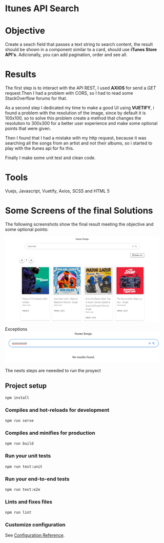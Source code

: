 # Itunes API Search
# Objective
Create a seach field that passes a text string to search content, the result should be shown in a component similar to a card, should use **iTunes Store API's**. Adicionally, you can add pagination, order and see all.
# Results

The first step is to interact with the API REST, I used **AXIOS** for send a _GET_ request.Then I had a problem with CORS, so I had to read some StackOverflow forums for that.

As a second step I dedicated my time to make a good UI using **VUETIFY**, i found a problem with the resolution of the image, since by default it is 100x100, so to solve this problem create a method that changes the resolution to 300x300 for a better user experience and make some optional points that were given. 

Then I found that I had a mistake with my http request, because it was searching all the songs from an artist and not their albums, so i started to play with the itunes api for fix this.

Finally I make some unit test and clean code.

# Tools
Vuejs, Javascript, Vuetify, Axios, SCSS and HTML 5
# Some Screens of the final Solutions
 The following screenshots show the final result meeting the objective and some optional points:

 ![Image of Example 1](https://github.com/pablin2402/InternshipProgramExercise/blob/master/src/images/1.png)

 Exceptions
 ![Image of Example 2](https://github.com/pablin2402/InternshipProgramExercise/blob/master/src/images/exceptions1.png)

 The nexts steps are neeeded to run the proyect
## Project setup
```
npm install
```

### Compiles and hot-reloads for development
```
npm run serve
```

### Compiles and minifies for production
```
npm run build
```

### Run your unit tests
```
npm run test:unit
```

### Run your end-to-end tests
```
npm run test:e2e
```

### Lints and fixes files
```
npm run lint
```

### Customize configuration
See [Configuration Reference](https://cli.vuejs.org/config/).
